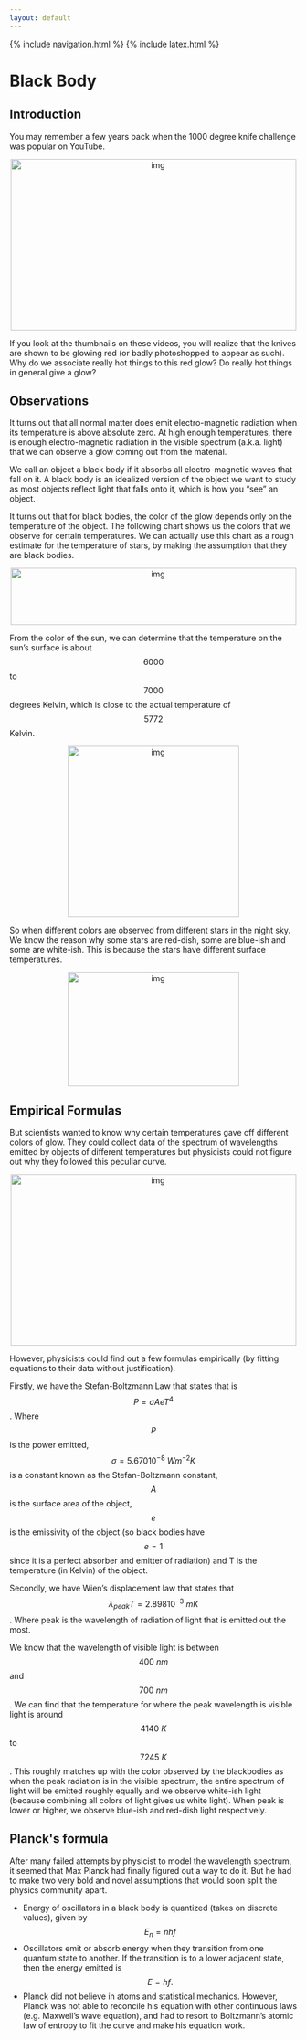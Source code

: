 ```yaml
---
layout: default
---
```


{% include navigation.html %}
{% include latex.html %}

# Black Body

## Introduction

You may remember a few years back when the 1000 degree knife challenge was popular on YouTube. 

<p align="center"><img src="https://lh3.googleusercontent.com/tWeun_ZBT5Xipn6DKIet9FPbJXcZtuI8zsrZJnoLsFMUBySbigwDD9u-rt_F5xIL7NxUasZhQqh9dYsvPm-bhQiL-BrejM7LtuGmysecvYUDUUS79lJcUpA1fmsE7oxuKgu4C_Xr=s0" alt="img" width="500" height="300"/></p>

If you look at the thumbnails on these videos, you will realize that the knives are shown to be glowing red (or badly photoshopped to appear as such). Why do we associate really hot things to this red glow? Do really hot things in general give a glow?

## Observations

It turns out that all normal matter does emit electro-magnetic radiation when its temperature is above absolute zero. At high enough temperatures, there is enough electro-magnetic radiation in the visible spectrum (a.k.a. light) that we can observe a glow coming out from the material. 

We call an object a black body if it absorbs all electro-magnetic waves that fall on it. A black body is an idealized version of the object we want to study as most objects reflect light that falls onto it, which is how you “see” an object. 

It turns out that for black bodies, the color of the glow depends only on the temperature of the object. The following chart shows us the colors that we observe for certain temperatures. We can actually use this chart as a rough estimate for the temperature of stars, by making the assumption that they are black bodies.

<p align="center"><img src="https://lh3.googleusercontent.com/0AvgP8NNoTXckbB_U7s_kfP0JScFtXWt37EYsNzh_idezUPKJ1gwmLEE9_aawRshGWz0AmbiXfaKuGGWaRqSAOK33AzBypx3Se2j8CMb3YyXi99pe8CDzuxshp9976rhy677umt-=s0" alt="img"  width="500" height="100"/></p>

From the color of the sun, we can determine that the temperature on the sun’s surface is about $$6000$$ to $$7000$$ degrees Kelvin, which is close to the actual temperature of $$5772$$ Kelvin.

<p align="center"><img src="https://lh5.googleusercontent.com/nwvzLkamiJ4dpAaHQgO0WAYxuBzP13Q7yQ1VXblerNg9YmOwGscIEdcMZ-8J5_jIF0oX1vohiHMMPisJwop0cQ8nR3M9zh1j7tzyeFD4GY1prFe3NvWzUWg6Zq5WpZbiZgmx09mO=s0" alt="img"  width="300" height="300"/></p>

So when different colors are observed from different stars in the night sky. We know the reason why some stars are red-dish, some are blue-ish and some are white-ish. This is because the stars have different surface temperatures.

<p align="center"><img src="https://lh3.googleusercontent.com/A4oUIa_Qj3K35LHYjRqiPotcgBYw2hQrKEhFPOYzl3UlMIZsgVGp8Rm8M1X0eGbGN7RE6gCYkG_xnfFtVqV-YMxNerJwHD2GkHRpWwyEhNnVuEZ_2_nIbTLQ3eb8zSe9CRaNpDcK=s0" alt="img" width="300" height="200"/></p>

## Empirical Formulas

But scientists wanted to know why certain temperatures gave off different colors of glow. They could collect data of the spectrum of wavelengths emitted by objects of different temperatures but physicists could not figure out why they followed this peculiar curve.

<p align="center"><img src="https://lh4.googleusercontent.com/QVhIcqTfAdG1G0nhZc8wN0XxxpIpRlVrJL8bZUK2l3yZrnM2SwqhboG8IAPjiatIUstMiRuwSNPUWDvo4W8X-0eyABQPYFD7Q22ha5K4emMKEmWdOemy8pXBzL892MerM8ZSM0om=s0" alt="img" width="500" height="300" /></p>

However, physicists could find out a few formulas empirically (by fitting equations to their data without justification).

Firstly, we have the Stefan-Boltzmann Law that states that is $$P=\sigma AeT^4$$. Where $$P$$ is the power emitted, $$\sigma=5.67010^{-8} ~Wm^{-2}K$$ is a constant known as the Stefan-Boltzmann constant, $$A$$ is the surface area of the object, $$e$$ is the emissivity of the object (so black bodies have $$e=1$$ since it is a perfect absorber and emitter of radiation) and T is the temperature (in Kelvin) of the object.

Secondly, we have Wien’s displacement law that states that $$\lambda_{peak}T=2.89810^{-3} ~mK$$. Where peak is the wavelength of radiation of light that is emitted out the most. 

We know that the wavelength of visible light is between $$400~nm$$ and $$700~nm$$. We can find that the temperature for where the peak wavelength is visible light is around $$4140~K$$ to $$7245~K$$. This roughly matches up with the color observed by the blackbodies as when the peak radiation is in the visible spectrum, the entire spectrum of light will be emitted roughly equally and we observe white-ish light (because combining all colors of light gives us white light). When peak is lower or higher, we observe blue-ish and red-dish light respectively.

## Planck's formula

After many failed attempts by physicist to model the wavelength spectrum, it seemed that Max Planck had finally figured out a way to do it. But he had to make two very bold and novel assumptions that would soon split the physics community apart. 

- Energy of oscillators in a black body is quantized (takes on discrete values), given by $$E_n = nhf$$
- Oscillators emit or absorb energy when they transition from one quantum state to another. If the transition is to a lower adjacent state, then the energy emitted is $$E = hf.$$
- Planck did not believe in atoms and statistical mechanics. However, Planck was not able to reconcile his equation with other continuous laws (e.g. Maxwell’s wave equation), and had to resort to Boltzmann’s atomic law of entropy to fit the curve and make his equation work.

